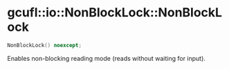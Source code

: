 # gcufl::io::NonBlockLock::NonBlockLock
```cpp
NonBlockLock() noexcept;
```
Enables non-blocking reading mode (reads without waiting for input).
